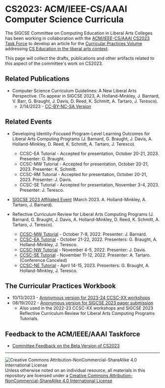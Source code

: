 # CS2023: ACM/IEEE-CS/AAAI Computer Science Curricula

The SIGCSE Committee on Computing Education in Liberal Arts Colleges has been working in collaboration with the [ACM/IEEE-CS/AAAI CS2023 Task Force](https://csed.acm.org/) to develop an article for the [Curricular Practices Volume](https://csed.acm.org/curricular-practices-volume/) addressing [CS Education in the liberal arts context](https://csed.acm.org/curricular-practices-volume-liberal-arts/).

This page will collect the drafts, publications and other artifacts related to this aspect of the committee's work on CS2023.

## Related Publications

* Computer Science Curriculum Guidelines: A New Liberal Arts Perspective. (To appear in SIGCSE 2023, A. Holland-Minkley, J. Barnard, V. Barr, G. Braught, J. Davis, D. Reed, K. Schmitt, A. Tartaro, J. Teresco). 
  * 2/14/2023 - [CC-BY-NC-SA Version](02-14-23-SIGCSE23-CC-BY-NC-SA.pdf)

## Related Events

* Developing Identity-Focused Program-Level Learning Outcomes for Liberal Arts Computing Programs (J. Barnard, G. Braught, J. Davis, A. Holland-Minkley, D. Reed, K. Schmitt, A. Tartaro, J. Teresco).
  * CCSC-EA Tutorial - Accepted for presentation, October 20-21, 2023. Presenter: G. Braught.
  * CCSC-MW Tutorial - Accepted for presentation, October 20-21, 2023. Presenter: K. Schmitt.
  * CCSC-RM Tutorial - Accepted for presentation, October 20-21, 2023. Presenter: J. Davis.
  * CCSC-SE Tutorial - Accepted for presentation, November 3-4, 2023. Presenter: J. Teresco.

* [SIGCSE 2023 Affiliated Event](https://computing-in-the-liberal-arts.github.io/SIGCSE2023-Affiliated-Event/) (March 2023. A. Holland-Minkley, A. Tartaro, J. Barnard).
* Reflective Curriculum Review for Liberal Arts Computing Programs (J. Barnard, G. Braught, J. Davis, A. Holland-Minkley, D. Reed, K. Schmitt, A. Tartaro, J. Teresco).
  * [CCSC-MW Tutorial](https://dl.acm.org/doi/10.5555/3580619.3580627) - October 7-8, 2022. Presenter: J. Barnard.
  * [CCSC-EA Tutorial](https://dl.acm.org/doi/abs/10.5555/3580523.3580543) - October 21-22, 2022. Presenters: G. Braught, A. Holland-Minkley, J. Teresco.
  * [CCSC-NW Tutorial](https://dl.acm.org/doi/10.5555/3575618.3575631) - November 4-5, 2022. Presenter: J. Davis.
  * [CCSC-SE Tutorial](https://dl.acm.org/doi/10.5555/3581625.3581638) - November 11-12, 2022. Presenter: A. Tartaro. (Conference Canceled)
  * [CCSC-NE Tutorial](https://dl.acm.org/doi/10.5555/3606402.3606406) - April 14-15, 2023. Presenters: G. Braught, A. Holland-Minkley, J. Teresco.

## The Curricular Practices Workbook

* 10/13/2023 - [Anonymous version for 2023-24 CCSC-XX workshops](10-13-23-ProcessWorkbook.pdf)
* 08/19/2022 - [Anonymous version for SIGCSE 2023 paper submission](08-19-22-ProcessWorkbook.pdf)
  * Also used in the 2022-23 CCSC-XX workshops and SIGCSE 2023 Reflective Curriculum Review for Liberal Arts Computing Programs Tutorials.

## Feedback to the ACM/IEEE/AAAI Taskforce

* [Committee Feedback on the Beta Version of CS2023](CS2023_Beta_Feedback.pdf)

___
![Creative Commons Attribution-NonCommercial-ShareAlike 4.0 International License](https://i.creativecommons.org/l/by-nc-sa/4.0/88x31.png "Creative Commons Attribution-NonCommercial-ShareAlike 4.0 International License") Unless otherwise noted on an individual resource, all materials in this repository are licensed under a [Creative Commons Attribution-NonCommercial-ShareAlike 4.0 International License](http://creativecommons.org/licenses/by-nc-sa/4.0/)
